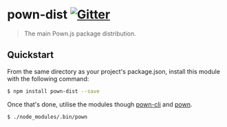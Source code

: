 # pown-dist  [![Gitter](https://img.shields.io/gitter/room/nwjs/nw.js.svg)](https://gitter.im/pownjs/Lobby)

> The main Pown.js package distribution.

## Quickstart

From the same directory as your project's package.json, install this module with the following command:

```sh
$ npm install pown-dist --save
```

Once that's done, utilise the modules though [pown-cli](https://github.com/pownjs/pown-cli) and [pown](https://github.com/pownjs/pown).

```sh
$ ./node_modules/.bin/pown
```
